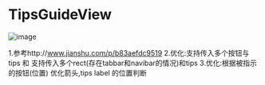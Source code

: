 # TipsGuideView
![image](https://github.com/FULANS/TipsGuideView/raw/master/guide/guide.gif)



1.参考http://www.jianshu.com/p/b83aefdc9519
2.优化:支持传入多个按钮与tips 和 支持传入多个rect(存在tabbar和navibar的情况)和tips
3.优化:根据被指示的按钮(位置) 优化箭头,tips label 的位置判断
